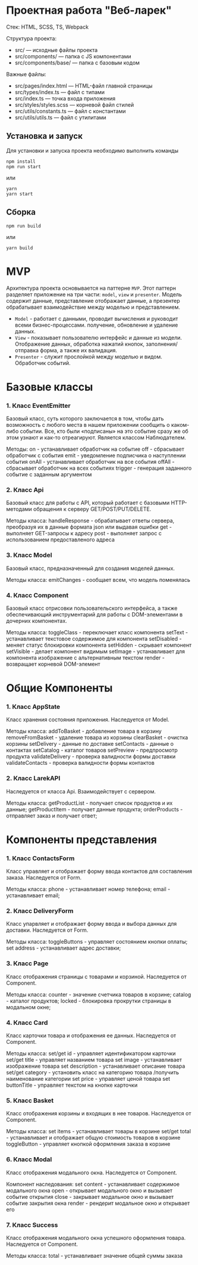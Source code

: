 # Проектная работа "Веб-ларек"

Стек: HTML, SCSS, TS, Webpack

Структура проекта:
- src/ — исходные файлы проекта
- src/components/ — папка с JS компонентами
- src/components/base/ — папка с базовым кодом

Важные файлы:
- src/pages/index.html — HTML-файл главной страницы
- src/types/index.ts — файл с типами
- src/index.ts — точка входа приложения
- src/styles/styles.scss — корневой файл стилей
- src/utils/constants.ts — файл с константами
- src/utils/utils.ts — файл с утилитами

## Установка и запуск
Для установки и запуска проекта необходимо выполнить команды

```
npm install
npm run start
```

или

```
yarn
yarn start
```
## Сборка

```
npm run build
```

или

```
yarn build
```

# MVP

Архитектура проекта основывается на паттерне `MVP`. Этот паттерн разделяет приложение на три части: `model`, `view` и `presenter`. Модель содержит данные, представление отображает данные, а презентер обрабатывает взаимодействие между моделью и представлением.

- `Model` - работает с данными, проводит вычисления и руководит всеми бизнес-процессами. получение, обновление и удаление данных.
- `View` -  показывает пользователю интерфейс и данные из модели. Отображение данных, обработка нажатий кнопок, заполнения/отправка форма, а также их валидация. 
- `Presenter` - служит прослойкой между моделью и видом. Обработчик событий.

# Базовые классы

### 1. Класс EventEmitter

Базовый класс, суть которого заключается в том, чтобы дать возможность с любого места в нашем приложении сообщить о каком-либо событии. Все, кто были «подписаны» на это событие сразу же об этом узнают и как-то отреагируют. Является классом Наблюдателем.

Методы:
on - устанавливает обработчик на событие
off - сбрасывает обработчик с события
emit - уведомление подписчика о наступлении события
onAll - устанавливает обработчик на все события
offAll - сбрасывает обработчик на всех событиях
trigger - генерация заданного событие с заданным аргументом

### 2. Класс Api

Базовый класс для работы с API, который работает с базовыми HTTP-методами обращения к серверу GET/POST/PUT/DELETE.

Методы класса:
handleResponse - обрабатывает ответы сервера, преобразуя их в данные формата json или выдавая ошибки
get - выполняет GET-запросы к адресу
post - выполняет запрос с использованием предоставленого адреса

### 3. Класс Model

Базовый класс, предназначенный для создания моделей данных.

Методы класса:
emitChanges - сообщает всем, что модель поменялась

### 4. Класс Component

Базовый класс отрисовки пользовательского интерфейса, а также обеспечивающий инструментарий для работы с DOM-элементами в дочерних компонентах.

Методы класса:
toggleClass - переключает класс компонента
setText - устанавливает текстовое содержимое для компонента
setDisabled - меняет статус блокировки компонента
setHidden - скрывает компонент
setVisible - делает компонент видимым
setImage - устанавливает для компонента изображение с альтернативным текстом
render - возвращает корневой DOM-элемент

# Общие Компоненты

### 1. Класс AppState

Класс хранения состояния приложения. Наследуется от Model.

Методы класса:
addToBasket - добавление товара в корзину
removeFromBasket - удаление товара из корзины
clearBasket - очистка корзины
setDelivery - данные по доставке
setContacts - данные о контактах
setCatalog - каталог товаров
setPreview - предпросмотр продукта
validateDelivery - проверка валидности формы доставки
validateContacts - проверка валидности формы контактов

### 2. Класс LarekAPI 

Наследуется от класса Api. Взаимодействует с сервером.

Методы класса:
getProductList - получает список продуктов и их данные;
getProductItem - получает данные продукта;
orderProducts - отправляет заказ и получает ответ;

# Компоненты представления

### 1. Класс ContactsForm

Класс управляет и отображает форму ввода контактов для составления заказа. Наследуется от Form.

Методы класса:
phone - устанавливает номер телефона;
email - устанавливает email;

### 2. Класс DeliveryForm

Класс упарвляет и отображает форму ввода и выбора данных для доставки. Наследуется от Form.

Методы класса:
toggleButtons - управляет состоянием кнопки оплаты;
set address - устанавливает адрес доставки;

### 3. Класс Page

Класс отображения страницы с товарами и корзиной. Наследуется от Component.

Методы класса:
counter - значение счетчика товаров в корзине;
catalog - каталог продуктов;
locked - блокировка прокрутки страницы в модальном окне;

### 4. Класс Card

Класс карточки товара и отображения ее данных. Наследуется от Component.

Методы класса:
set/get id - управляет идентификатором карточки
set/get title - управляет названием товара
set image - устанавливает изображение товара
set description - устанавливает описание товара
set/get category - установить класс на категорию товара /получить наименование категории
set price - управляет ценой товара
set buttonTitle - управляет текстом на кнопке карточки


### 5. Класс Basket

Класс отображения корзины и входящих в нее товаров. Наследуется от Component.

Методы класса:
set items - устанавливает товары в корзине
set/get total - устанавливает и отображает общую стоимость товаров в корзине
toggleButton - управляет кнопкой оформления заказа в корзине


### 6. Класс Modal

Класс отображения модального окна. Наследуется от Component.

Компонент наследования:
set content - устанавливает содержимое модального окна
open - открывает модального окно и вызывает событие открытия
close - закрывает модальное окно и вызывает событие закрытия окна
render - рендерит модальное окно и открывает его

### 7. Класс Success
Класс отображения модального окна успешного оформления товара. Наследуется от Component.

Методы класса:
total - устанавливает значение общей суммы заказа